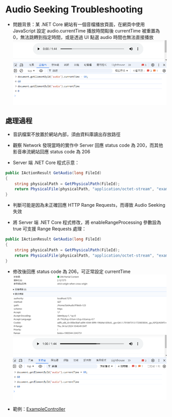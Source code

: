# Audio Seeking Troubleshooting

- 問題背景：某 .NET Core 網站有一個音檔播放頁面，在網頁中使用 JavaScript 設定 audio.currentTime 播放時間點後 currentTime 被重置為 0，無法跳轉到指定時間，或是透過 UI 點選 audio 時間也無法直接播放
![](01.png)

## 處理過程

- 音訊檔案不放置於網站內部，須由資料庫讀出存放路徑
- 觀察 Network 發現當時的實作中 Server 回應 status code 為 200，而其他影音串流網站回應 status code 為 206

- Server 端 .NET Core 程式示意：
```csharp
public IActionResult GetAudio(long FileId)
{
    string physicalPath = GetPhysicalPath(FileId);
    return PhysicalFile(physicalPath, "application/octet-stream", "example.wav");
}
```

- 判斷可能是因為未正確回應 HTTP Range Requests，而導致 Audio Seeking 失效

- 將 Server 端 .NET Core 程式修改，將 enableRangeProcessing 參數設為 true 可支援 Range Requests 處理：
```csharp
public IActionResult GetAudio(long FileId)
{
    string physicalPath = GetPhysicalPath(FileId);
    return PhysicalFile(physicalPath, "application/octet-stream", "example.wav", true);
}
```
- 修改後回應 status code 為 206，可正常設定 currentTime
![](02.png)
![](03.png)

- 範例：[ExampleController](ExampleController.cs)